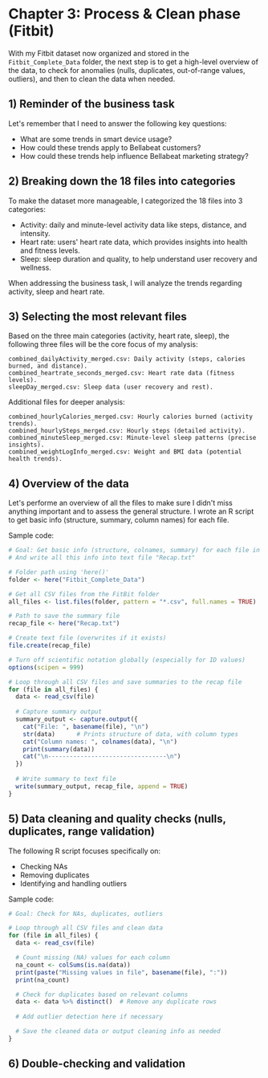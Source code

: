# Chapter 3: Process & Clean phase (Fitbit)

With my Fitbit dataset now organized and stored in the `Fitbit_Complete_Data` folder, the next step is to get a high-level overview of the data, to check for anomalies (nulls, duplicates, out-of-range values, outliers), and then to clean the data when needed.

## 1) Reminder of the business task

Let's remember that I need to answer the following key questions:
   
- What are some trends in smart device usage?
- How could these trends apply to Bellabeat customers?
- How could these trends help influence Bellabeat marketing strategy?


## 2) Breaking down the 18 files into categories

To make the dataset more manageable, I categorized the 18 files into 3 categories:

- Activity: daily and minute-level activity data like steps, distance, and intensity.
- Heart rate: users' heart rate data, which provides insights into health and fitness levels.
- Sleep: sleep duration and quality, to help understand user recovery and wellness.

When addressing the business task, I will analyze the trends regarding activity, sleep and heart rate.

    
## 3) Selecting the most relevant files

Based on the three main categories (activity, heart rate, sleep), the following three files will be the core focus of my analysis:

    combined_dailyActivity_merged.csv: Daily activity (steps, calories burned, and distance).
    combined_heartrate_seconds_merged.csv: Heart rate data (fitness levels).
    sleepDay_merged.csv: Sleep data (user recovery and rest).

Additional files for deeper analysis:

    combined_hourlyCalories_merged.csv: Hourly calories burned (activity trends).
    combined_hourlySteps_merged.csv: Hourly steps (detailed activity).
    combined_minuteSleep_merged.csv: Minute-level sleep patterns (precise insights).
    combined_weightLogInfo_merged.csv: Weight and BMI data (potential health trends).


## 4) Overview of the data

Let's performe an overview of all the files to make sure I didn't miss anything important and to assess the general structure. 
I wrote an R script to get basic info (structure, summary, column names) for each file.


Sample code:

```r
# Goal: Get basic info (structure, colnames, summary) for each file in "Fitbit_Complete_Data"
# And write all this info into text file "Recap.txt"

# Folder path using 'here()'
folder <- here("Fitbit_Complete_Data")

# Get all CSV files from the FitBit folder
all_files <- list.files(folder, pattern = "*.csv", full.names = TRUE)

# Path to save the summary file
recap_file <- here("Recap.txt")

# Create text file (overwrites if it exists)
file.create(recap_file)

# Turn off scientific notation globally (especially for ID values)
options(scipen = 999)

# Loop through all CSV files and save summaries to the recap file
for (file in all_files) {
  data <- read_csv(file)
  
  # Capture summary output
  summary_output <- capture.output({
    cat("File: ", basename(file), "\n")
    str(data)      # Prints structure of data, with column types
    cat("Column names: ", colnames(data), "\n")
    print(summary(data))
    cat("\n---------------------------------\n")
  })
  
  # Write summary to text file
  write(summary_output, recap_file, append = TRUE)
}

```

## 5) Data cleaning and quality checks (nulls, duplicates, range validation)

The following R script focuses specifically on:
- Checking NAs
- Removing duplicates
- Identifying and handling outliers


Sample code:
```r
# Goal: Check for NAs, duplicates, outliers

# Loop through all CSV files and clean data
for (file in all_files) {
  data <- read_csv(file)

  # Count missing (NA) values for each column
  na_count <- colSums(is.na(data))
  print(paste("Missing values in file", basename(file), ":"))
  print(na_count)

  # Check for duplicates based on relevant columns
  data <- data %>% distinct()  # Remove any duplicate rows
  
  # Add outlier detection here if necessary

  # Save the cleaned data or output cleaning info as needed
}

```

## 6) Double-checking and validation





